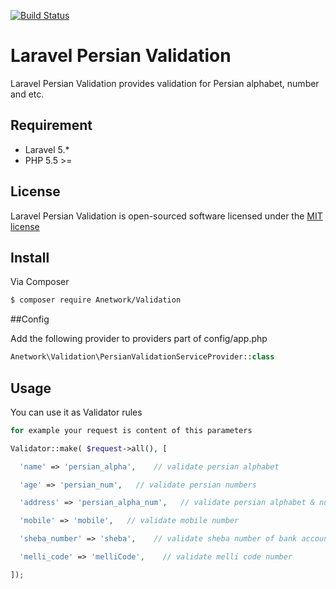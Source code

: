 [![Build Status](https://travis-ci.org/anetwork/validation.svg?branch=master)](https://travis-ci.org/anetwork/validation)

# Laravel Persian Validation

Laravel Persian Validation provides validation for Persian alphabet, number and etc.

## Requirement

* Laravel 5.*
* PHP 5.5 >=

## License

Laravel Persian Validation is open-sourced software licensed under the [MIT license](http://opensource.org/licenses/MIT)

## Install

Via Composer

``` bash
$ composer require Anetwork/Validation
```

##Config

Add the following provider to providers part of config/app.php
``` php
Anetwork\Validation\PersianValidationServiceProvider::class
```

## Usage

You can use it as Validator rules

``` php
for example your request is content of this parameters

Validator::make( $request->all(), [

  'name' => 'persian_alpha',    // validate persian alphabet

  'age' => 'persian_num',   // validate persian numbers

  'address' => 'persian_alpha_num',   // validate persian alphabet & numbers

  'mobile' => 'mobile',   // validate mobile number

  'sheba_number' => 'sheba',    // validate sheba number of bank account

  'melli_code' => 'melliCode',    // validate melli code number

]);
```
